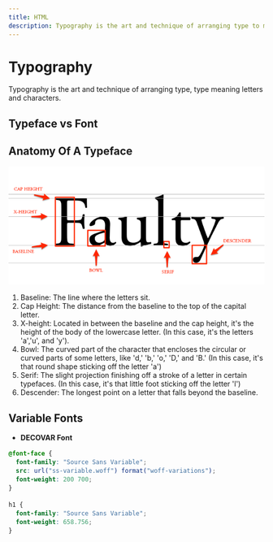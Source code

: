 ```yaml
---
title: HTML
description: Typography is the art and technique of arranging type to make written language legible, readable and appealing when displayed.
---
```


# Typography

Typography is the art and technique of arranging type, type meaning letters and characters.

## Typeface vs Font

## Anatomy Of A Typeface

![Example](./example.png)

1. Baseline: The line where the letters sit.
2. Cap Height: The distance from the baseline to the top of the capital letter.
3. X-height: Located in between the baseline and the cap height, it's the height of the body of the lowercase letter. (In this case, it's the letters 'a','u', and 'y').
4. Bowl: The curved part of the character that encloses the circular or curved parts of some letters, like 'd,' 'b,' 'o,' 'D,' and 'B.' (In this case, it's that round shape sticking off the letter 'a')
5. Serif: The slight projection finishing off a stroke of a letter in certain typefaces. (In this case, it's that little foot sticking off the letter 'l')
6. Descender: The longest point on a letter that falls beyond the baseline.

## Variable Fonts

- **DECOVAR Font**

```css
@font-face {
  font-family: "Source Sans Variable";
  src: url("ss-variable.woff") format("woff-variations");
  font-weight: 200 700;
}

h1 {
  font-family: "Source Sans Variable";
  font-weight: 658.756;
}
```
